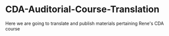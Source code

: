 # CDA-Auditorial-Course-Translation
Here we are going to translate and publish materials pertaining Rene's CDA course
